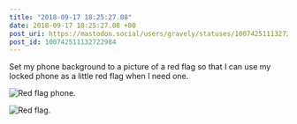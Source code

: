 ```yaml
---
title: "2018-09-17 18:25:27.08"
date: 2018-09-17 18:25:27.08 +00
post_uri: https://mastodon.social/users/gravely/statuses/100742511132722984
post_id: 100742511132722984
---
```

Set my phone background to a picture of a red flag so that I can use my locked phone as a little red flag when I need one.


![Red flag phone.](/images/6414623.jpeg)

![Red flag.](/images/6414624.jpeg)

